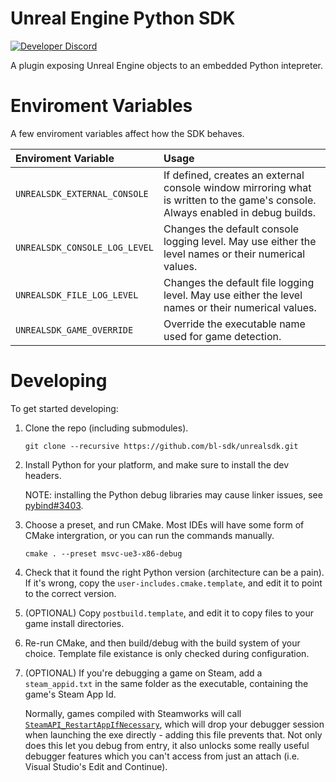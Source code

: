 # Unreal Engine Python SDK
[![Developer Discord](https://img.shields.io/static/v1?label=&message=Developer%20Discord&logo=discord&color=222)](https://discord.gg/VJXtHvh)

A plugin exposing Unreal Engine objects to an embedded Python intepreter.

# Enviroment Variables
A few enviroment variables affect how the SDK behaves.

Enviroment Variable           | Usage
:-----------------------------|:------
`UNREALSDK_EXTERNAL_CONSOLE`  | If defined, creates an external console window mirroring what is written to the game's console. Always enabled in debug builds.
`UNREALSDK_CONSOLE_LOG_LEVEL` | Changes the default console logging level. May use either the level names or their numerical values.
`UNREALSDK_FILE_LOG_LEVEL`    | Changes the default file logging level. May use either the level names or their numerical values.
`UNREALSDK_GAME_OVERRIDE`     | Override the executable name used for game detection.

# Developing
To get started developing:

1. Clone the repo (including submodules).
   ```
   git clone --recursive https://github.com/bl-sdk/unrealsdk.git
   ```

2. Install Python for your platform, and make sure to install the dev headers.

   NOTE: installing the Python debug libraries may cause linker issues, see
   [pybind#3403](https://github.com/pybind/pybind11/issues/3403).

3. Choose a preset, and run CMake. Most IDEs will have some form of CMake intergration, or you can
   run the commands manually.
   ```
   cmake . --preset msvc-ue3-x86-debug
   ```

4. Check that it found the right Python version (architecture can be a pain). If it's wrong, copy
   the `user-includes.cmake.template`, and edit it to point to the correct version.

5. (OPTIONAL) Copy `postbuild.template`, and edit it to copy files to your game install directories.

6. Re-run CMake, and then build/debug with the build system of your choice. Template file existance
   is only checked during configuration.

7. (OPTIONAL) If you're debugging a game on Steam, add a `steam_appid.txt` in the same folder as the
   executable, containing the game's Steam App Id.

   Normally, games compiled with Steamworks will call
   [`SteamAPI_RestartAppIfNecessary`](https://partner.steamgames.com/doc/sdk/api#SteamAPI_RestartAppIfNecessary),
   which will drop your debugger session when launching the exe directly - adding this file prevents
   that. Not only does this let you debug from entry, it also unlocks some really useful debugger
   features which you can't access from just an attach (i.e. Visual Studio's Edit and Continue).
